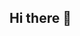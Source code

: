 ## Hi there 👋

<!--
**jackyang25/jackyang25** is a ✨ _special_ ✨ repository because its `README.md` (this file) appears on your GitHub profile.

Here are some ideas to get you started:

- 🔭 I’m currently working on ... agentic AI project at Pulp
- 🌱 I’m currently learning ... agentic AI
- 👯 I’m looking to collaborate on ...
- 🤔 I’m looking for help with ...
- 💬 Ask me about ... 
- 📫 How to reach me: ... my email: jy3784@nyu.edu
- 😄 Pronouns: ...
- ⚡ Fun fact: ... born and raised in NYC!
-->
